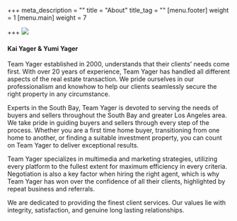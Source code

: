 +++
meta_description = ""
title = "About"
title_tag = ""
[menu.footer]
weight = 1
[menu.main]
weight = 7

+++
![](https://res.cloudinary.com/hungryram19/image/upload/v1605890539/kai-yager/yager-team/teamphotoyager_xjpgyc.png)

#### Kai Yager & Yumi Yager

Team Yager established in 2000, understands that their clients’ needs come first. With over 20 years of experience, Team Yager has handled all different aspects of the real estate transaction. We pride ourselves in our professionalism and knowhow to help our clients seamlessly secure the right property in any circumstance.

Experts in the South Bay, Team Yager is devoted to serving the needs of buyers and sellers throughout the South Bay and greater Los Angeles area. We take pride in guiding buyers and sellers through every step of the process. Whether you are a first time home buyer, transitioning from one home to another, or finding a suitable investment property, you can count on Team Yager to deliver exceptional results.

Team Yager specializes in multimedia and marketing strategies, utilizing every platform to the fullest extent for maximum efficiency in every criteria. Negotiation is also a key factor when hiring the right agent, which is why Team Yager has won over the confidence of all their clients, highlighted by repeat business and referrals.

We are dedicated to providing the finest client services. Our values lie with integrity, satisfaction, and genuine long lasting relationships.